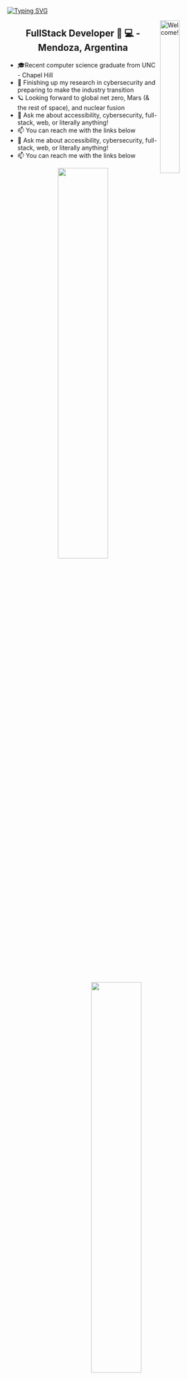 [![Typing SVG](https://readme-typing-svg.herokuapp.com?font=Comfortaa&size=50&pause=1000&color=7C18DA&background=000000&center=true&vCenter=true&width=1600&height=120&lines=Hello+World+%F0%9F%A4%8D!!!+I'm+Celeste+D'Angelo)](https://git.io/typing-svg)

<img align='right' src="https://media.giphy.com/media/3rgXBETfAu65Gw6jwA/giphy.gif" alt="Welcome!" width="30%"/>

<h2 align="center">FullStack Developer 💪 💻 - Mendoza, Argentina</h2>

- 🎓Recent computer science graduate from UNC - Chapel Hill
- :test_tube: Finishing up my research in cybersecurity and preparing to make the industry transition
- 🪐 Looking forward to global net zero, Mars (& the rest of space), and nuclear fusion
- :speech_balloon: Ask me about accessibility, cybersecurity, full-stack, web, or literally anything!
- :mailbox: You can reach me with the links below
- :speech_balloon: Ask me about accessibility, cybersecurity, full-stack, web, or literally anything!
- :mailbox: You can reach me with the links below

<div align="center">
  <img width="48%"  src="https://github-readme-streak-stats.herokuapp.com?user=celesdv&theme=midnight-purple"/>
  <img width="48%"  src="https://github-readme-stats.vercel.app/api?username=celesdv&show_icons=true&theme=midnight-purple"/>
</div>

